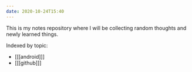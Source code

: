 ```yaml
---
date: 2020-10-24T15:40
---
```


This is my notes repository where I will be collecting random thoughts and newly learned things.

Indexed by topic:

- [[[android]]]
- [[[github]]]
